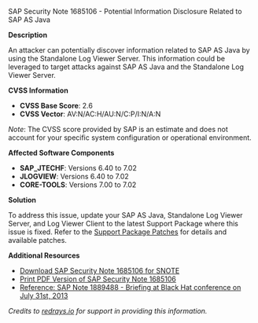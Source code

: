 SAP Security Note 1685106 - Potential Information Disclosure Related to SAP AS Java

**Description**

An attacker can potentially discover information related to SAP AS Java by using the Standalone Log Viewer Server. This information could be leveraged to target attacks against SAP AS Java and the Standalone Log Viewer Server.

**CVSS Information**

- **CVSS Base Score**: 2.6
- **CVSS Vector**: AV:N/AC:H/AU:N/C:P/I:N/A:N

*Note*: The CVSS score provided by SAP is an estimate and does not account for your specific system configuration or operational environment.

**Affected Software Components**

- **SAP_JTECHF**: Versions 6.40 to 7.02
- **JLOGVIEW**: Versions 6.40 to 7.02
- **CORE-TOOLS**: Versions 7.00 to 7.02

**Solution**

To address this issue, update your SAP AS Java, Standalone Log Viewer Server, and Log Viewer Client to the latest Support Package where this issue is fixed. Refer to the [Support Package Patches](https://me.sap.com/) for details and available patches.

**Additional Resources**

- [Download SAP Security Note 1685106 for SNOTE](https://notesdownloads.sap.com/note/0040000017390692017)
- [Print PDF Version of SAP Security Note 1685106](https://userapps.support.sap.com/sap/support/sfm/notes/print/0001685106?language=en-US&token=ABB5077089541F1CA98A4C772EC81090)
- [Reference: SAP Note 1889488 - Briefing at Black Hat conference on July 31st, 2013](https://me.sap.com/notes/1889488)

_Credits to [redrays.io](https://redrays.io) for support in providing this information._